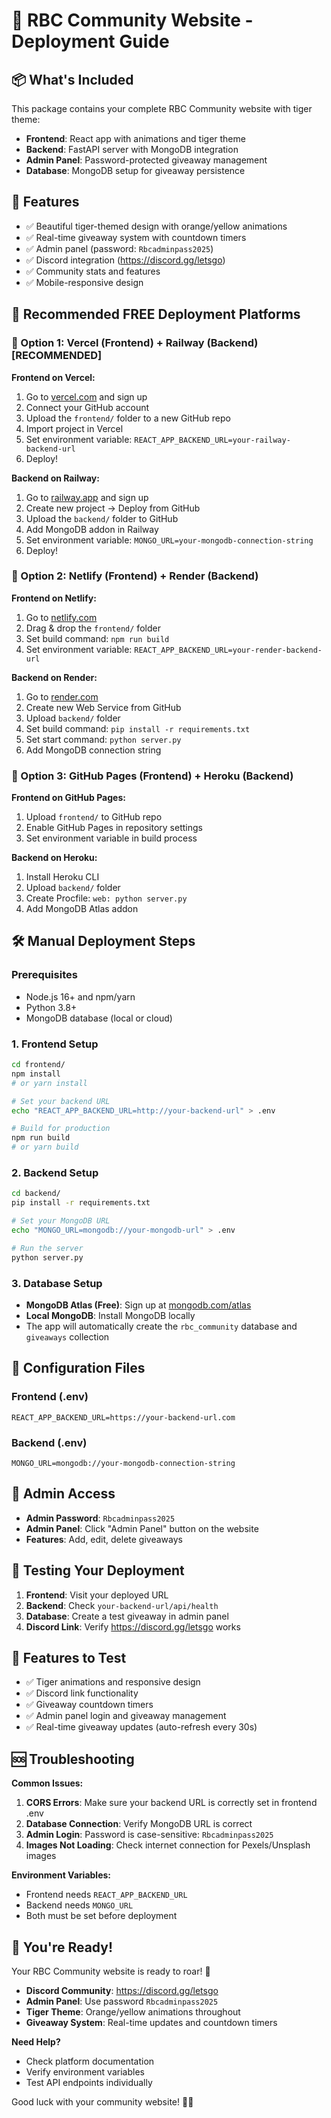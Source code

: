 # 🐅 RBC Community Website - Deployment Guide

## 📦 What's Included
This package contains your complete RBC Community website with tiger theme:
- **Frontend**: React app with animations and tiger theme
- **Backend**: FastAPI server with MongoDB integration
- **Admin Panel**: Password-protected giveaway management
- **Database**: MongoDB setup for giveaway persistence

## 🌟 Features
- ✅ Beautiful tiger-themed design with orange/yellow animations
- ✅ Real-time giveaway system with countdown timers
- ✅ Admin panel (password: `Rbcadminpass2025`)
- ✅ Discord integration (https://discord.gg/letsgo)
- ✅ Community stats and features
- ✅ Mobile-responsive design

## 🚀 Recommended FREE Deployment Platforms

### 🥇 Option 1: Vercel (Frontend) + Railway (Backend) [RECOMMENDED]

**Frontend on Vercel:**
1. Go to [vercel.com](https://vercel.com) and sign up
2. Connect your GitHub account
3. Upload the `frontend/` folder to a new GitHub repo
4. Import project in Vercel
5. Set environment variable: `REACT_APP_BACKEND_URL=your-railway-backend-url`
6. Deploy!

**Backend on Railway:**
1. Go to [railway.app](https://railway.app) and sign up
2. Create new project → Deploy from GitHub
3. Upload the `backend/` folder to GitHub
4. Add MongoDB addon in Railway
5. Set environment variable: `MONGO_URL=your-mongodb-connection-string`
6. Deploy!

### 🥈 Option 2: Netlify (Frontend) + Render (Backend)

**Frontend on Netlify:**
1. Go to [netlify.com](https://netlify.com)
2. Drag & drop the `frontend/` folder
3. Set build command: `npm run build`
4. Set environment variable: `REACT_APP_BACKEND_URL=your-render-backend-url`

**Backend on Render:**
1. Go to [render.com](https://render.com)
2. Create new Web Service from GitHub
3. Upload `backend/` folder
4. Set build command: `pip install -r requirements.txt`
5. Set start command: `python server.py`
6. Add MongoDB connection string

### 🥉 Option 3: GitHub Pages (Frontend) + Heroku (Backend)

**Frontend on GitHub Pages:**
1. Upload `frontend/` to GitHub repo
2. Enable GitHub Pages in repository settings
3. Set environment variable in build process

**Backend on Heroku:**
1. Install Heroku CLI
2. Upload `backend/` folder
3. Create Procfile: `web: python server.py`
4. Add MongoDB Atlas addon

## 🛠️ Manual Deployment Steps

### Prerequisites
- Node.js 16+ and npm/yarn
- Python 3.8+
- MongoDB database (local or cloud)

### 1. Frontend Setup
```bash
cd frontend/
npm install
# or yarn install

# Set your backend URL
echo "REACT_APP_BACKEND_URL=http://your-backend-url" > .env

# Build for production
npm run build
# or yarn build
```

### 2. Backend Setup
```bash
cd backend/
pip install -r requirements.txt

# Set your MongoDB URL
echo "MONGO_URL=mongodb://your-mongodb-url" > .env

# Run the server
python server.py
```

### 3. Database Setup
- **MongoDB Atlas (Free)**: Sign up at [mongodb.com/atlas](https://mongodb.com/atlas)
- **Local MongoDB**: Install MongoDB locally
- The app will automatically create the `rbc_community` database and `giveaways` collection

## 🔧 Configuration Files

### Frontend (.env)
```
REACT_APP_BACKEND_URL=https://your-backend-url.com
```

### Backend (.env)
```
MONGO_URL=mongodb://your-mongodb-connection-string
```

## 🔐 Admin Access
- **Admin Password**: `Rbcadminpass2025`
- **Admin Panel**: Click "Admin Panel" button on the website
- **Features**: Add, edit, delete giveaways

## 🎯 Testing Your Deployment

1. **Frontend**: Visit your deployed URL
2. **Backend**: Check `your-backend-url/api/health`
3. **Database**: Create a test giveaway in admin panel
4. **Discord Link**: Verify https://discord.gg/letsgo works

## 📱 Features to Test

- ✅ Tiger animations and responsive design
- ✅ Discord link functionality  
- ✅ Giveaway countdown timers
- ✅ Admin panel login and giveaway management
- ✅ Real-time giveaway updates (auto-refresh every 30s)

## 🆘 Troubleshooting

**Common Issues:**

1. **CORS Errors**: Make sure your backend URL is correctly set in frontend .env
2. **Database Connection**: Verify MongoDB URL is correct
3. **Admin Login**: Password is case-sensitive: `Rbcadminpass2025`
4. **Images Not Loading**: Check internet connection for Pexels/Unsplash images

**Environment Variables:**
- Frontend needs `REACT_APP_BACKEND_URL`
- Backend needs `MONGO_URL`
- Both must be set before deployment

## 🎉 You're Ready!

Your RBC Community website is ready to roar! 🐅

- **Discord Community**: https://discord.gg/letsgo
- **Admin Panel**: Use password `Rbcadminpass2025`
- **Tiger Theme**: Orange/yellow animations throughout
- **Giveaway System**: Real-time updates and countdown timers

**Need Help?** 
- Check platform documentation
- Verify environment variables
- Test API endpoints individually

Good luck with your community website! 🚀🐅